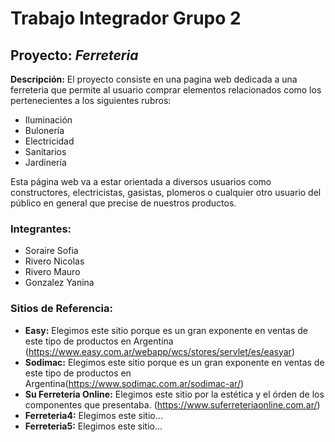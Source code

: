 # Trabajo Integrador Grupo 2

## Proyecto: *Ferreteria* 

**Descripción:** El proyecto consiste en una pagina web dedicada a una ferreteria que permite al usuario comprar elementos relacionados como los pertenecientes a los siguientes rubros:

* Iluminación
* Bulonería
* Electricidad
* Sanitarios
* Jardinería

Esta página web va a estar orientada a diversos usuarios como constructores, electricistas, gasistas, plomeros o cualquier otro usuario del público en general que precise de nuestros productos.

### Integrantes:

* Soraire Sofia
* Rivero Nicolas
* Rivero Mauro
* Gonzalez Yanina

### Sitios de Referencia:

* **Easy:** Elegimos este sitio porque es un gran exponente en ventas de este tipo de productos en Argentina (https://www.easy.com.ar/webapp/wcs/stores/servlet/es/easyar)
* **Sodimac:** Elegimos este sitio porque es un gran exponente en ventas de este tipo de productos en Argentina(https://www.sodimac.com.ar/sodimac-ar/)
* **Su Ferreteria Online:** Elegimos este sitio por la estética y el órden de los componentes que presentaba. (https://www.suferreteriaonline.com.ar/)
* **Ferreteria4:** Elegimos este sitio...
* **Ferreteria5:** Elegimos este sitio...